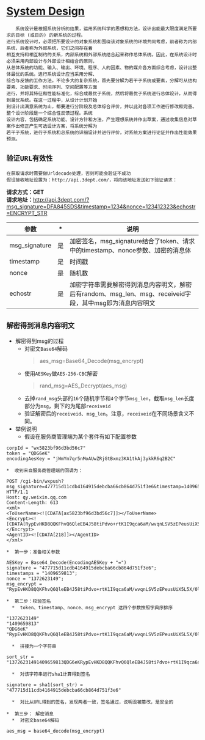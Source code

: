 # [System Design](https://baike.baidu.com/item/系统设计)
    　　系统设计是根据系统分析的结果，运用系统科学的思想和方法，设计出能最大限度满足所要求的目标 (或目的) 的新系统的过程。
    进行系统设计时，必须把所要设计的对象系统和围绕该对象系统的环境共同考虑，前者称为内部系统，后者称为外部系统，它们之间存在着
    相互支持和相互制约的关系，内部系统和外部系统结合起来称作总体系统。因此，在系统设计时必须采用内部设计与外部设计相结合的原则，
    从总体系统的功能、输入、输出、环境、程序、人的因素、物的媒介各方面综合考虑，设计出整体最优的系统。进行系统设计应当采用分解、
    综合与反馈的工作方法。不论多大的复杂系统，首先要分解为若干子系统或要素，分解可从结构要素、功能要求、时间序列、空间配置等方面
    进行，并将其特征和性能标准化，综合成最优子系统，然后将最优子系统进行总体设计，从而得到最优系统。在这一过程中，从设计计划开始
    到设计出满意系统为止，都要进行分阶段及总体综合评价，并以此对各项工作进行修改和完善。整个设计阶段是一个综合性反馈过程。系统
    设计内容，包括确定系统功能、设计方针和方法，产生理想系统并作出草案，通过收集信息对草案作出修正产生可选设计方案，将系统分解为
    若干子系统，进行子系统和总系统的详细设计并进行评价，对系统方案进行论证并作出性能效果预测。


`验证URL有效性`
---
    在获取请求时需要做Urldecode处理，否则可能会验证不成功
    假设接收地址设置为：http://api.3dept.com/，将向该地址发送如下验证请求：
<strong>请求方式：GET</strong><br>
<strong>请求地址：</strong>http://api.3dept.com/?msg_signature=DFA845SDS&timestamp=1234&nonce=123412323&echostr=ENCRYPT_STR<br>
<table><thead><tr><th>参数</th><th>*</th><th>说明</th></tr></thead>
<tbody>
<tr>
<td>msg_signature</td>
<td>是</td>
<td>加密签名，msg_signature结合了token、请求中的timestamp、nonce参数、加密的消息体</td>
</tr>
<tr>
<td>timestamp</td>
<td>是</td>
<td>时间戳</td>
</tr>
<tr>
<td>nonce</td>
<td>是</td>
<td>随机数</td>
</tr>
<tr>
<td>echostr</td>
<td>是</td>
<td>加密字符串需要解密得到消息内容明文，解密后有random、msg_len、msg、receiveid字段，其中msg即为消息内容明文</td>
</tr>
</tbody></table>
    
`解密得到消息内容明文`
---
* 解密得到msg的过程
    *  对密文`Base64`解码
        > aes_msg=Base64_Decode(msg_encrypt)
    *  使用`AESKey`做`AES-256-CBC`解密
        > rand_msg=AES_Decrypt(aes_msg)
    *  去掉`rand_msg`头部的`16`个随机字节和`4`个字节`msg_len`，截取`msg_len`长度部分为`msg`，剩下的为尾部`receiveid`
    *  验证解密后的`receiveid`、`msg_len`。注意，`receiveid`在不同场景含义不同。
* 举例说明
    *  假设在服务商管理端为某个套件有如下配置参数
~~~
corpId = "wx5823bf96d3bd56c7"
token = "QDG6eK"
encodingAesKey = "jWmYm7qr5nMoAUwZRjGtBxmz3KA1tkAj3ykkR6q2B2C"
~~~

    *  收到来自服务商管理端的回调为：
~~~
POST /cgi-bin/wxpush?msg_signature=477715d11cdb4164915debcba66cb864d751f3e6&timestamp=1409659813&nonce=1372623149 HTTP/1.1
Host: qy.weixin.qq.com
Content-Length: 613
<xml>
<ToUserName><![CDATA[ax5823bf96d3bd56c7]]></ToUserName>
<Encrypt><![CDATA[RypEvHKD8QQKFhvQ6QleEB4J58tiPdvo+rtK1I9qca6aM/wvqnLSV5zEPeusUiX5L5X/0lWfrf0QADHHhGd3QczcdCUpj911L3vg3W/sYYvuJTs3TUUkSUXxaccAS0qhxchrRYt66wiSpGLYL42aM6A8dTT+6k4aSknmPj48kzJs8qLjvd4Xgpue06DOdnLxAUHzM6+kDZ+HMZfJYuR+LtwGc2hgf5gsijff0ekUNXZiqATP7PF5mZxZ3Izoun1s4zG4LUMnvw2r+KqCKIw+3IQH03v+BCA9nMELNqbSf6tiWSrXJB3LAVGUcallcrw8V2t9EL4EhzJWrQUax5wLVMNS0+rUPA3k22Ncx4XXZS9o0MBH27Bo6BpNelZpS+/uh9KsNlY6bHCmJU9p8g7m3fVKn28H3KDYA5Pl/T8Z1ptDAVe0lXdQ2YoyyH2uyPIGHBZZIs2pDBS8R07+qN+E7Q==]]></Encrypt>
<AgentID><![CDATA[218]]></AgentID>
</xml>
~~~

    *  第一步：准备相关参数
~~~
AESKey = Base64_Decode(EncodingAESKey + "=")
signature = "477715d11cdb4164915debcba66cb864d751f3e6";
timestamps = "1409659813";
nonce = "1372623149";
msg_encrypt = "RypEvHKD8QQKFhvQ6QleEB4J58tiPdvo+rtK1I9qca6aM/wvqnLSV5zEPeusUiX5L5X/0lWfrf0QADHHhGd3QczcdCUpj911L3vg3W/sYYvuJTs3TUUkSUXxaccAS0qhxchrRYt66wiSpGLYL42aM6A8dTT+6k4aSknmPj48kzJs8qLjvd4Xgpue06DOdnLxAUHzM6+kDZ+HMZfJYuR+LtwGc2hgf5gsijff0ekUNXZiqATP7PF5mZxZ3Izoun1s4zG4LUMnvw2r+KqCKIw+3IQH03v+BCA9nMELNqbSf6tiWSrXJB3LAVGUcallcrw8V2t9EL4EhzJWrQUax5wLVMNS0+rUPA3k22Ncx4XXZS9o0MBH27Bo6BpNelZpS+/uh9KsNlY6bHCmJU9p8g7m3fVKn28H3KDYA5Pl/T8Z1ptDAVe0lXdQ2YoyyH2uyPIGHBZZIs2pDBS8R07+qN+E7Q==";
~~~
    *  第二步：校验签名
      *  token、timestamp、nonce、msg_encrypt 这四个参数按照字典序排序
~~~
"1372623149"
"1409659813"
"QDG6eK"
"RypEvHKD8QQKFhvQ6QleEB4J58tiPdvo+rtK1I9qca6aM/wvqnLSV5zEPeusUiX5L5X/0lWfrf0QADHHhGd3QczcdCUpj911L3vg3W/sYYvuJTs3TUUkSUXxaccAS0qhxchrRYt66wiSpGLYL42aM6A8dTT+6k4aSknmPj48kzJs8qLjvd4Xgpue06DOdnLxAUHzM6+kDZ+HMZfJYuR+LtwGc2hgf5gsijff0ekUNXZiqATP7PF5mZxZ3Izoun1s4zG4LUMnvw2r+KqCKIw+3IQH03v+BCA9nMELNqbSf6tiWSrXJB3LAVGUcallcrw8V2t9EL4EhzJWrQUax5wLVMNS0+rUPA3k22Ncx4XXZS9o0MBH27Bo6BpNelZpS+/uh9KsNlY6bHCmJU9p8g7m3fVKn28H3KDYA5Pl/T8Z1ptDAVe0lXdQ2YoyyH2uyPIGHBZZIs2pDBS8R07+qN+E7Q=="
~~~
      *  拼接为一个字符串
~~~
sort_str = "13726231491409659813QDG6eKRypEvHKD8QQKFhvQ6QleEB4J58tiPdvo+rtK1I9qca6aM/wvqnLSV5zEPeusUiX5L5X/0lWfrf0QADHHhGd3QczcdCUpj911L3vg3W/sYYvuJTs3TUUkSUXxaccAS0qhxchrRYt66wiSpGLYL42aM6A8dTT+6k4aSknmPj48kzJs8qLjvd4Xgpue06DOdnLxAUHzM6+kDZ+HMZfJYuR+LtwGc2hgf5gsijff0ekUNXZiqATP7PF5mZxZ3Izoun1s4zG4LUMnvw2r+KqCKIw+3IQH03v+BCA9nMELNqbSf6tiWSrXJB3LAVGUcallcrw8V2t9EL4EhzJWrQUax5wLVMNS0+rUPA3k22Ncx4XXZS9o0MBH27Bo6BpNelZpS+/uh9KsNlY6bHCmJU9p8g7m3fVKn28H3KDYA5Pl/T8Z1ptDAVe0lXdQ2YoyyH2uyPIGHBZZIs2pDBS8R07+qN+E7Q=="
~~~
      *  对该字符串进行sha1计算得到签名
~~~
signature = sha1(sort_str) = "477715d11cdb4164915debcba66cb864d751f3e6"
~~~
      *  对比从URL得到的签名，发现两者一致，签名通过，说明没被篡改，是安全的

    *  第三步： 解密消息
      *  对密文base64解码
~~~
aes_msg = base64_decode(msg_encrypt)
~~~




